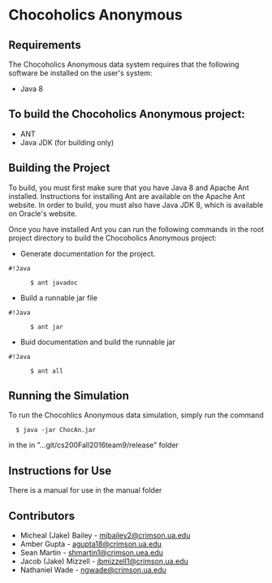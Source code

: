 # Chocoholics Anonymous

## Requirements

The Chocoholics Anonymous data system requires that the following software be installed on the user's system:

* Java 8
## To build the Chocoholics Anonymous project:

* ANT
* Java JDK (for building only)

## Building the Project

To build, you must first make sure that you have Java 8 and Apache Ant installed. Instructions for installing Ant are available on the Apache Ant website. In order to build, you must also have Java JDK 8, which is available on Oracle's website.

Once you have installed Ant you can run the following commands in the root project directory to build the Chocoholics Anonymous project:

* Generate documentation for the project.
   
```
#!Java

      $ ant javadoc
```

* Build a runnable jar file
    
```
#!Java

      $ ant jar
```

* Buid documentation and build the runnable jar
    
```
#!Java

      $ ant all
```

## Running the Simulation

To run the Chocohlics Anonymous data simulation, simply run the command

      $ java -jar ChocAn.jar

in the in "...git/cs200Fall2016team9/release" folder

## Instructions for Use
There is a manual for use in the manual folder

## Contributors

* Micheal (Jake) Bailey - mjbailey2@crimson.ua.edu
* Amber Gupta - agupta18@crimson.ua.edu
* Sean Martin - shmartin1@crimson.uea.edu
* Jacob (Jake) Mizzell - jbmizzell1@crimson.ua.edu
* Nathaniel Wade - ngwade@crimson.ua.edu